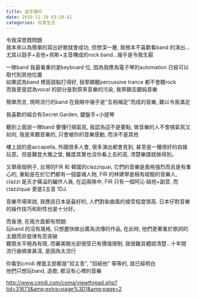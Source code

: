```yaml
---
title: 留言備份
date: 2010-11-10 03:20:41
categories: 日常生活
---
```


令我深思既問題  
 我本來以為簡單的寫出好歌就會成功, 但想深一層, 我根本不喜歡看band 的演出...  
 尤其以鼓手+吉他+貝斯+主音構成的rock band...幾乎是令我生厭  
   
 一隊band 我最看重的是keyboard 位, 因為我應為電子琴的automation 已經可以取代到其他位置  
 如果認為band 裡面鼓點打得好, 我寧願聽percussive trance 都不會聽rock  
 而我更是認為vocal 的部分是對原來音樂的污染, 我寧願去聽純音樂  
   
 簡單而言, 現時流行的band 在我眼中幾乎是"互相補足"而成的音樂, 難以令我滿足  
   
 我喜歡的組合有Secret Garden, 鍵盤手+小提琴  
   
 聽到上面說一隊band 要懂行搞氣氛, 我認為這不是要點, 做音樂的人不會搞氣氛又如何, 我是來聽音樂的, 只會被你的音樂感動, 而決不是其他  
   
 樓上說的是accapella, 外國很多人會, 很多演出都會見到, 甚至是一種很好的自娛玩意。但是難登大雅之堂, 難度其實也沒你看上去的高, 清楚樂譜就做得到。  
   
 又舉兩個例子, 台灣的FIR 和 韓國的clazziquai, 它們的音樂是風格強烈而且是有重心的, 重點是在於它們都有一個靈魂人物, FIR 的林建寧是極有經驗的音樂人, clazzi 是天才橫溢的編作人員, 在這兩隊中, FIR 只有一個阿沁 結他+副音, 而clazziquai 更是2主音 1DJ.   
   
 音樂市場來說, 我應該日本是最好的, 人們對新曲風的接受程度很高. 日本仔對音樂的操作技巧和耐性也是十分好。  
   
 而香港, 在兩方面都有問題:  
 玩band 的沒有風格, 只想盡快做出廣為流傳的作品, 在此時, 他們更著重於歌詞的主題而非旋律有否突破  
 聽眾水平極為有限, 而審美眼光卻很受已有價值限制, 我很難具體說清楚...十年間流行曲禍害甚深, 是因為太流行  
   
 你看到cmidi 裡面主部都是"招主音", "招結他" 等等的, 就已經明白  
 他們只想玩band, 造歌, 都沒有心裡的音樂  
 

http://www.cmidi.com/coma/viewthread.php?tid=31673&amp;extra=page%3D1&amp;page=2